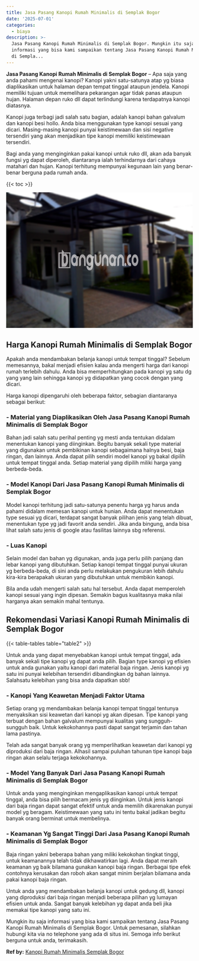 ```yaml
---
title: Jasa Pasang Kanopi Rumah Minimalis di Semplak Bogor
date: '2025-07-01'
categories:
  - biaya
description: >-
  Jasa Pasang Kanopi Rumah Minimalis di Semplak Bogor. Mungkin itu saja
  informasi yang bisa kami sampaikan tentang Jasa Pasang Kanopi Rumah Minimalis
  di Sempla...
---
```


**Jasa Pasang Kanopi Rumah Minimalis di Semplak Bogor** – Apa saja yang anda pahami mengenai kanopi? Kanopi yakni satu-satunya atap yg biasa diaplikasikan untuk halaman depan tempat tinggal ataupun jendela. Kanopi memiliki tujuan untuk memelihara pekarangan agar tidak panas ataupun hujan. Halaman depan ruko dll dapat terlindungi karena terdapatnya kanopi diatasnya.

Kanopi juga terbagi jadi salah satu bagian, adalah kanopi bahan galvalum dan kanopi besi hollo. Anda bisa menggunakan type kanopi sesuai yang dicari. Masing-masing kanopi punyai keistimewaan dan sisi negative tersendiri yang akan menjadikan tipe kanopi memiliki keistimewaan tersendiri.

Bagi anda yang menginginkan pakai kanopi untuk ruko dll, akan ada banyak fungsi yg dapat diperoleh, diantaranya ialah terhindarnya dari cahaya matahari dan hujan. Kanopi terhitung mempunyai kegunaan lain yang benar-benar berguna pada rumah anda.

{{< toc >}}

![Jasa Pasang Kanopi Rumah Minimalis di Semplak Bogor](/images/harga-kanopi-minimalis-48.png)

## Harga Kanopi Rumah Minimalis di Semplak Bogor

Apakah anda mendambakan belanja kanopi untuk tempat tinggal? Sebelum memesannya, bakal menjadi efisien kalau anda mengerti harga dari kanopi rumah terlebih dahulu. Anda bisa memperhitungkan pada kanopi yg satu dg yang yang lain sehingga kanopi yg didapatkan yang cocok dengan yang dicari.

Harga kanopi dipengaruhi oleh beberapa faktor, sebagian diantaranya sebagai berikut:

### \- Material yang Diaplikasikan Oleh Jasa Pasang Kanopi Rumah Minimalis di Semplak Bogor

Bahan jadi salah satu perihal penting yg mesti anda tentukan didalam menentukan kanopi yang diinginkan. Begitu banyak sekali type material yang digunakan untuk pembikinan kanopi sebagaimana halnya besi, baja ringan, dan lainnya. Anda dapat pilih sendiri model kanopi yg bakal dipilih untuk tempat tinggal anda. Setiap material yang dipilih miliki harga yang berbeda-beda.

### \- Model Kanopi Dari Jasa Pasang Kanopi Rumah Minimalis di Semplak Bogor

Model kanopi terhitung jadi satu-satunya penentu harga yg harus anda pahami didalam memesan kanopi untuk hunian. Anda dapat menentukan type sesuai yg dicari, terdapat sangat banyak pilihan jenis yang telah dibuat, menentukan type yg jadi favorit anda sendiri. Jika anda bingung, anda bisa lihat salah satu jenis di google atau fasilitas lainnya sbg referensi.

### \- Luas Kanopi

Selain model dan bahan yg digunakan, anda juga perlu pilih panjang dan lebar kanopi yang dibutuhkan. Setiap kanopi tempat tinggal punyai ukuran yg berbeda-beda, di sini anda perlu melakukan pengukuran lebih dahulu kira-kira berapakah ukuran yang dibutuhkan untuk membikin kanopi.

Bila anda udah mengerti salah satu hal tersebut. Anda dapat memperoleh kanopi sesuai yang ingin dipesan. Semakin bagus kualitasnya maka nilai harganya akan semakin mahal tentunya.

## Rekomendasi Variasi Kanopi Rumah Minimalis di Semplak Bogor

{{< table-tables table="table2" >}}

Untuk anda yang dapat menyebabkan kanopi untuk tempat tinggal, ada banyak sekali tipe kanopi yg dapat anda pilih. Bagian type kanopi yg efisien untuk anda gunakan yaitu kanopi dari material baja ringan. Jenis kanopi yg satu ini punyai kelebihan tersendiri dibandingkan dg bahan lainnya. Salahsatu kelebihan yang bisa anda dapatkan sbb!

### \- Kanopi Yang Keawetan Menjadi Faktor Utama

Setiap orang yg mendambakan belanja kanopi tempat tinggal tentunya menyaksikan sisi keawetan dari kanopi yg akan dipesan. Tipe kanopi yang terbuat dengan bahan galvalum mempunyai kualitas yang sungguh-sungguh baik. Untuk kekokohannya pasti dapat sangat terjamin dan tahan lama pastinya.

Telah ada sangat banyak orang yg memperlihatkan keawetan dari kanopi yg diproduksi dari baja ringan. Alhasil sampai puluhan tahunan tipe kanopi baja ringan akan selalu terjaga kekokohannya.

### \- Model Yang Banyak Dari Jasa Pasang Kanopi Rumah Minimalis di Semplak Bogor

Untuk anda yang menginginkan mengaplikasikan kanopi untuk tempat tinggal, anda bisa pilih bermacam jenis yg diinginkan. Untuk jenis kanopi dari baja ringan dapat sangat efektif untuk anda memilih dikarenakan punyai model yg beragam. Keistimewaan yang satu ini tentu bakal jadikan begitu banyak orang berminat untuk membelinya.

### \- Keamanan Yg Sangat Tinggi Dari Jasa Pasang Kanopi Rumah Minimalis di Semplak Bogor

Baja ringan yakni beberapa bahan yang miliki kekokohan tingkat tinggi, untuk keamanannya telah tidak dikhawatirkan lagi. Anda dapat meraih keamanan yg baik bilamana gunakan kanopi baja ringan. Berbagai tipe efek contohnya kerusakan dan roboh akan sangat minim berjalan bilamana anda pakai kanopi baja ringan.

Untuk anda yang mendambakan belanja kanopi untuk gedung dll, kanopi yang diproduksi dari baja ringan menjadi beberapa pilihan yg lumayan efisien untuk anda. Sangat banyak kelebihan yg dapat anda beli jika memakai tipe kanopi yang satu ini.

Mungkin itu saja informasi yang bisa kami sampaikan tentang Jasa Pasang Kanopi Rumah Minimalis di Semplak Bogor. Untuk pemesanan, silahkan hubungi kita via no telephone yang ada di situs ini. Semoga info berikut berguna untuk anda, terimakasih.

**Ref by:**  [Kanopi Rumah Minimalis Semplak Bogor](https://id.wikipedia.org/wiki/Kanopi)
